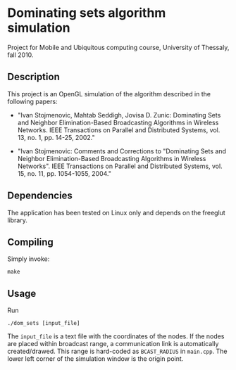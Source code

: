 Dominating sets algorithm simulation
====================================

Project for Mobile and Ubiquitous computing course, University of Thessaly,  fall 2010.


Description
-----------

This project is an OpenGL simulation of the algorithm described in the following papers:

* "Ivan Stojmenovic, Mahtab Seddigh, Jovisa D. Zunic: 
 Dominating Sets and Neighbor Elimination-Based Broadcasting Algorithms 
 in Wireless Networks. IEEE Transactions on Parallel and Distributed Systems, 
 vol. 13, no. 1, pp. 14-25, 2002."

* "Ivan Stojmenovic: Comments and Corrections to "Dominating Sets 
 and Neighbor Elimination-Based Broadcasting 
 Algorithms in Wireless Networks". IEEE Transactions on Parallel 
 and Distributed Systems, vol. 15, no. 11, pp. 1054-1055, 2004."

Dependencies
------------

The application has been tested on Linux only and depends on the freeglut library.

Compiling
---------

Simply invoke:

	make

Usage
-----

Run

	./dom_sets [input_file]

The `input_file` is a text file with the coordinates of the nodes. If the nodes are placed within broadcast range, a communication link is automatically created/drawed. This range is hard-coded as `BCAST_RADIUS` in `main.cpp`. The lower left corner of the simulation window is the origin point.
